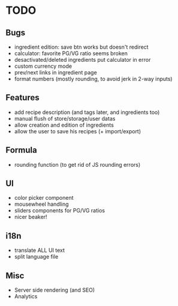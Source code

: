 # TODO

## Bugs

* ingredient edition: save btn works but doesn't redirect
* calculator: favorite PG/VG ratio seems broken
* desactivated/deleted ingredients put calculator in error
* custom currency mode
* prev/next links in ingredient page
* format numbers (mostly rounding, to avoid jerk in 2-way inputs)

## Features

* add recipe description (and tags later, and ingredients too)
* manual flush of store/storage/user datas
* allow creation and edition of ingredients
* allow the user to save his recipes (+ import/export)

## Formula

* rounding function (to get rid of JS rounding errors)

## UI

* color picker component
* mousewheel handling
* sliders components for PG/VG ratios
* nicer beaker!

## i18n

  * translate ALL UI text
  * split language file

## Misc

  * Server side rendering (and SEO)
  * Analytics

